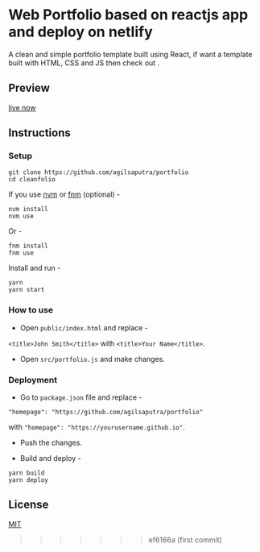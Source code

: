 

# Web Portfolio based on reactjs app and deploy on netlify

A clean and simple portfolio template built using React, if want a template built with HTML, CSS and JS then check out .

## Preview
[live now](https://agilsaputra.netlify.app/)

## Instructions

### Setup

```shell
git clone https://github.com/agilsaputra/portfolio
cd cleanfolio
```

If you use [nvm](https://github.com/nvm-sh/nvm) or [fnm](https://github.com/Schniz/fnm) (optional) -

```shell
nvm install
nvm use
```

Or -

```shell
fnm install
fnm use
```

Install and run -

```shell
yarn
yarn start
```

### How to use

- Open `public/index.html` and replace -

`<title>John Smith</title>` with `<title>Your Name</title>`.

- Open `src/portfolio.js` and make changes.

### Deployment

- Go to `package.json` file and replace -

`"homepage": "https://github.com/agilsaputra/portfolio"`

with `"homepage": "https://yourusername.github.io"`.

- Push the changes.

- Build and deploy -

```shell
yarn build
yarn deploy
```

## License

[MIT](https://choosealicense.com/licenses/mit/)
>>>>>>> ef6166a (first commit)
